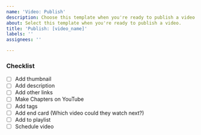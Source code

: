 ```yaml
---
name: 'Video: Publish'
description: Choose this template when you're ready to publish a video.
about: Select this template when you're ready to publish a video.
title: 'Publish: [video_name]'
labels: ''
assignees: ''

---
```


### Checklist

- [ ]  Add thumbnail
- [ ]  Add description
- [ ]  Add other links
- [ ]  Make Chapters on YouTube
- [ ]  Add tags
- [ ]  Add end card (Which video could they watch next?)
- [ ]  Add to playlist
- [ ]  Schedule video
